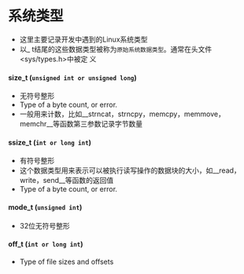 # 系统类型

* 这里主要记录开发中遇到的Linux系统类型
* 以_ t结尾的这些数据类型被称为`原始系统数据类型`。通常在头文件<sys/types.h>中被定
  义

#### size_t (`unsigned int or unsigned long`)

* 无符号整形
* Type of a byte count, or error. 
* 一般用来计数，比如__strncat，strncpy，memcpy，memmove，memchr__等函数第三参数记录字节数量

#### ssize_t (`int or long int`)

* 有符号整形
* 这个数据类型用来表示可以被执行读写操作的数据块的大小，如__read，write，send__等函数的返回值
* Type of a byte count, or error. 

#### mode_t (`unsigned int`)

* 32位无符号整形

#### off_t (`int or long int`)

* Type of file sizes and offsets